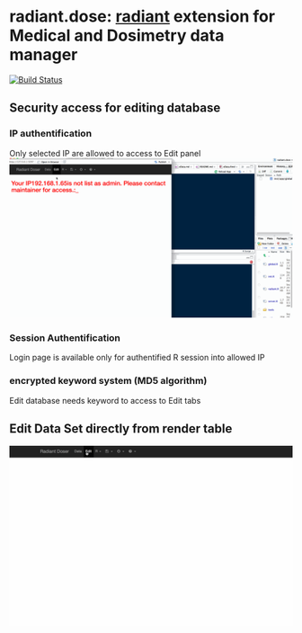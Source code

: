 # radiant.dose: [radiant](https://github.com/radiant-rstats) extension for Medical and Dosimetry data manager

[![Build Status](https://travis-ci.org/kmezhoud/radiant.dose.png?branch=master)](https://travis-ci.org/kmezhoud/radiant.dose)



## Security access for editing database

### IP authentification
Only selected IP are allowed to access to Edit panel
<img src="./demoIP.gif">
### Session Authentification
Login page is available only for authentified R session into allowed IP

### encrypted keyword system  (MD5 algorithm)
Edit database needs keyword to access to Edit tabs

## Edit Data Set directly from render table
<img src="./eData.gif">
